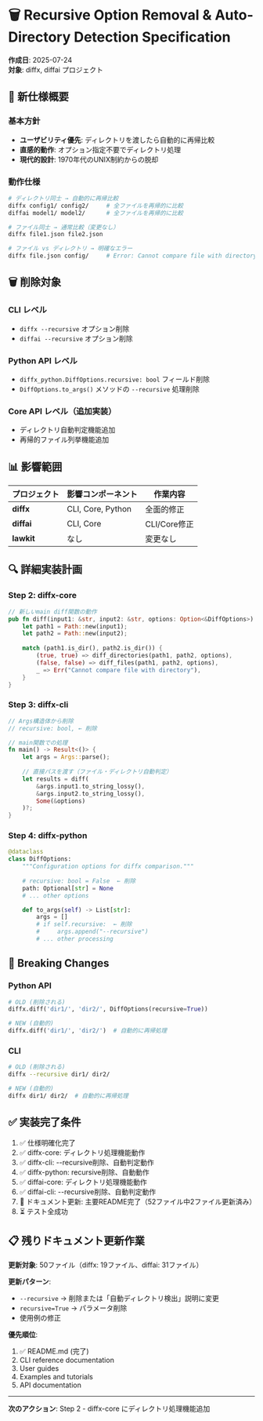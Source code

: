 # 🗑️ Recursive Option Removal & Auto-Directory Detection Specification

**作成日**: 2025-07-24  
**対象**: diffx, diffai プロジェクト  

## 🎯 新仕様概要

### 基本方針
- **ユーザビリティ優先**: ディレクトリを渡したら自動的に再帰比較
- **直感的動作**: オプション指定不要でディレクトリ処理
- **現代的設計**: 1970年代のUNIX制約からの脱却

### 動作仕様
```bash
# ディレクトリ同士 → 自動的に再帰比較
diffx config1/ config2/     # 全ファイルを再帰的に比較
diffai model1/ model2/      # 全ファイルを再帰的に比較

# ファイル同士 → 通常比較（変更なし）
diffx file1.json file2.json

# ファイル vs ディレクトリ → 明確なエラー
diffx file.json config/     # Error: Cannot compare file with directory
```

## 🗑️ 削除対象

### CLI レベル
- `diffx --recursive` オプション削除
- `diffai --recursive` オプション削除

### Python API レベル  
- `diffx_python.DiffOptions.recursive: bool` フィールド削除
- `DiffOptions.to_args()` メソッドの `--recursive` 処理削除

### Core API レベル（追加実装）
- ディレクトリ自動判定機能追加
- 再帰的ファイル列挙機能追加

## 📊 影響範囲

| プロジェクト | 影響コンポーネント | 作業内容 |
|-------------|------------------|----------|
| **diffx** | CLI, Core, Python | 全面的修正 |
| **diffai** | CLI, Core | CLI/Core修正 |
| **lawkit** | なし | 変更なし |

## 🔍 詳細実装計画

### Step 2: diffx-core
```rust
// 新しいmain diff関数の動作
pub fn diff(input1: &str, input2: &str, options: Option<&DiffOptions>) -> Result<Vec<DiffResult>> {
    let path1 = Path::new(input1);
    let path2 = Path::new(input2);
    
    match (path1.is_dir(), path2.is_dir()) {
        (true, true) => diff_directories(path1, path2, options),
        (false, false) => diff_files(path1, path2, options), 
        _ => Err("Cannot compare file with directory"),
    }
}
```

### Step 3: diffx-cli  
```rust
// Args構造体から削除
// recursive: bool, ← 削除

// main関数での処理
fn main() -> Result<()> {
    let args = Args::parse();
    
    // 直接パスを渡す（ファイル・ディレクトリ自動判定）
    let results = diff(
        &args.input1.to_string_lossy(),
        &args.input2.to_string_lossy(), 
        Some(&options)
    )?;
}
```

### Step 4: diffx-python
```python
@dataclass 
class DiffOptions:
    """Configuration options for diffx comparison."""
    
    # recursive: bool = False  ← 削除
    path: Optional[str] = None
    # ... other options

    def to_args(self) -> List[str]:
        args = []
        # if self.recursive:  ← 削除
        #     args.append("--recursive")
        # ... other processing
```

## 🚨 Breaking Changes

### Python API
```python
# OLD (削除される)
diffx.diff('dir1/', 'dir2/', DiffOptions(recursive=True))

# NEW (自動的)  
diffx.diff('dir1/', 'dir2/')  # 自動的に再帰処理
```

### CLI
```bash
# OLD (削除される)
diffx --recursive dir1/ dir2/

# NEW (自動的)
diffx dir1/ dir2/  # 自動的に再帰処理
```

## ✅ 実装完了条件

1. ✅ 仕様明確化完了
2. ✅ diffx-core: ディレクトリ処理機能動作
3. ✅ diffx-cli: --recursive削除、自動判定動作  
4. ✅ diffx-python: recursive削除、自動動作
5. ✅ diffai-core: ディレクトリ処理機能動作
6. ✅ diffai-cli: --recursive削除、自動判定動作
7. 🔄 ドキュメント更新: 主要README完了（52ファイル中2ファイル更新済み）
8. ⏳ テスト全成功

## 📋 残りドキュメント更新作業

**更新対象**: 50ファイル（diffx: 19ファイル、diffai: 31ファイル）

**更新パターン**:
- `--recursive` → 削除または「自動ディレクトリ検出」説明に変更
- `recursive=True` → パラメータ削除
- 使用例の修正

**優先順位**:
1. ✅ README.md (完了)
2. CLI reference documentation
3. User guides  
4. Examples and tutorials
5. API documentation

---

**次のアクション**: Step 2 - diffx-core にディレクトリ処理機能追加